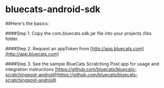 bluecats-android-sdk
====================
##Here's the basics:

####Step 1. 
Copy the com.bluecats.sdk.jar file into your projects /libs folder.

####Step 2. 
Request an appToken from [http://app.bluecats.com](http://app.bluecats.com)

####Step 3.
See the sample BlueCats Scratching Post app for usage and integration instructions [https://github.com/bluecats/bluecats-scratchingpost-android](https://github.com/bluecats/bluecats-scratchingpost-android)